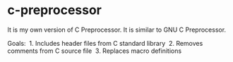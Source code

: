 # c-preprocessor
It is my own version of C Preprocessor. It is similar to GNU C Preprocessor.

Goals:
  1. Includes header files from C standard library
  2. Removes comments from C source file
  3. Replaces macro definitions
